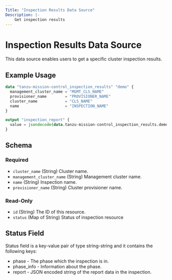 ```yaml
---
Title: "Inspection Results Data Source"
Description: |-
    Get inspection results
---
```


# Inspection Results Data Source

This data source enables users to get a specific cluster inspection results.

## Example Usage

```terraform
data "tanzu-mission-control_inspection_results" "demo" {
  management_cluster_name = "MGMT_CLS_NAME"
  provisioner_name        = "PROVISIONER_NAME"
  cluster_name            = "CLS_NAME"
  name                    = "INSPECTION_NAME"
}

output "inspection_report" {
  value = jsondecode(data.tanzu-mission-control_inspection_results.demo.status.report)
}
```

<!-- schema generated by tfplugindocs -->
## Schema

### Required

- `cluster_name` (String) Cluster name.
- `management_cluster_name` (String) Management cluster name.
- `name` (String) Inspection name.
- `provisioner_name` (String) Cluster provisioner name.

### Read-Only

- `id` (String) The ID of this resource.
- `status` (Map of String) Status of inspection resource

## Status Field ##

Status field is a key-value pair of type string-string and it contains the following keys:
* phase - The phase which the inspection is in.
* phase_info - Information about the phase.
* report - JSON encoded string of the report data in the inspection.
